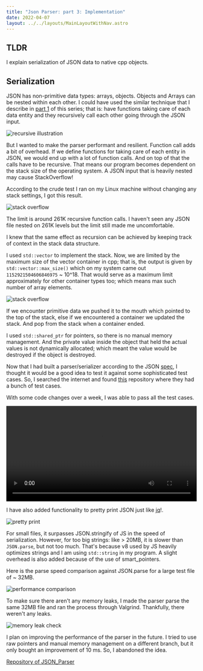 ```yaml
---
title: "Json Parser: part 3: Implementation"
date: 2022-04-07
layout: ../../layouts/MainLayoutWithNav.astro
---
```


## TLDR
I explain serialization of JSON data to native cpp objects.

## Serialization

JSON has non-primitive data types: arrays, objects. Objects and Arrays can be nested within each other. I could have used the similar technique that I describe in [part 1](/p_blog/articles/json_parser_part_1) of this series; that is: have functions taking care of each data entity and they recursively call each other going through the JSON input.

![recursive illustration](/p_blog/assets/rec_ill.svg)

But I wanted to make the parser performant and resilient. Function call adds a bit of overhead. If we define functions for taking care of each entity in JSON, we would end up with a lot of function calls. And on top of that the calls have to be recursive. That means our program becomes dependent on the stack size of the operating system. A JSON input that is heavily nested may cause StackOverflow!

According to the crude test I ran on my Linux machine without changing any stack settings, I got this result.

![stack overflow](/p_blog/assets/stack_test.png)

The limit is around 261K recursive function calls. I haven't seen any JSON file nested on 261K levels but the limit still made me uncomfortable.

I knew that the same effect as recursion can be achieved by keeping track of context in the stack data structure.

I used `std::vector` to implement the stack. Now, we are limited by the maximum size of the vector container in cpp; that is, the output is given by `std::vector::max_size()` which on my system came out `1152921504606846975` ~ 10^18. That would serve as a maximum limit approximately for other container types too; which means max such number of array elements.

![stack overflow](/p_blog/assets/shapes_non_rec.svg)

If we encounter primitive data we pushed it to the mouth which pointed to the top of the stack, else if we encountered a container we updated the stack. And pop from the stack when a container ended.

I used `std::shared_ptr` for pointers, so there is no manual memory management. And the private value inside the object that held the actual values is not dynamically allocated; which meant the value would be destroyed if the object is destroyed.

Now that I had built a parser/serializer according to the JSON [spec](https://www.json.org/json-en.html), I thought it would be a good idea to test it against some sophisticated test cases. So, I searched the internet and found [this](https://github.com/nst/JSONTestSuite/tree/master/test_parsing) repository where they had a bunch of test cases.

With some code changes over a week, I was able to pass all the test cases.

<video src="/p_blog/assets/running_tests.webm" width="100%" controls> </video>

I have also added functionality to pretty print JSON just like [jq](https://github.com/stedolan/jq)!.

![pretty print](/p_blog/assets/pretty_print.png)

For small files, it surpasses JSON.stringify of JS in the speed of serialization. However, for too big strings: like > 20MB, it is slower than `JSON.parse`, but not too much. That's because v8 used by JS heavily optimizes strings and I am using `std::string` in my program. A slight overhead is also added because of the use of smart\_pointers.

Here is the parse speed comparison against JSON.parse for a large test file of ~ 32MB.

![performance comparison](/p_blog/assets/performance_against_json_parse.png)

To make sure there aren't any memory leaks, I made the parser parse the same 32MB file and ran the process through Valgrind. Thankfully, there weren't any leaks.

![memory leak check](/p_blog/assets/leak.png)

I plan on improving the performance of the parser in the future. I tried to use raw pointers and manual memory management on a different branch, but it only bought an improvement of 10 ms. So, I abandoned the idea.

[Repository of JSON\_Parser](https://github.com/shree-c/cpp_json)
